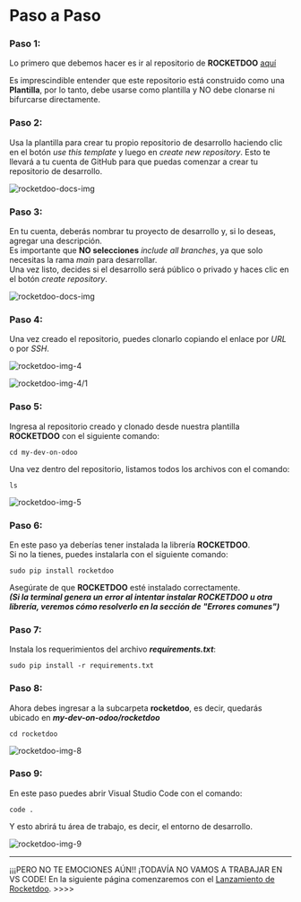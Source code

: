 # Paso a Paso

### Paso 1:

Lo primero que debemos hacer es ir al repositorio de **ROCKETDOO** [aquí](https://github.com/HDM-soft/rocketdoo)

Es imprescindible entender que este repositorio está construido como una **Plantilla**, por lo tanto, debe usarse como plantilla y NO debe clonarse ni bifurcarse directamente.

### Paso 2:

Usa la plantilla para crear tu propio repositorio de desarrollo haciendo clic en el botón *use this template* y luego en *create new repository*.
Esto te llevará a tu cuenta de GitHub para que puedas comenzar a crear tu repositorio de desarrollo.

![rocketdoo-docs-img](../img/rocketdoo-docs-paso2.png)

### Paso 3:

En tu cuenta, deberás nombrar tu proyecto de desarrollo y, si lo deseas, agregar una descripción.  
Es importante que **NO selecciones** *include all branches*, ya que solo necesitas la rama *main* para desarrollar.  
Una vez listo, decides si el desarrollo será público o privado y haces clic en el botón *create repository*.

![rocketdoo-docs-img](../img/rocketdoo-docs-paso3.png)

### Paso 4:

Una vez creado el repositorio, puedes clonarlo copiando el enlace por *URL* o por *SSH*.

![rocketdoo-img-4](../img/rocketdoo-docs-paso4.png)

![rocketdoo-img-4/1](../img/rocketdoo-docs-paso4-1.png)

### Paso 5:

Ingresa al repositorio creado y clonado desde nuestra plantilla **ROCKETDOO** con el siguiente comando:

~~~
cd my-dev-on-odoo
~~~

Una vez dentro del repositorio, listamos todos los archivos con el comando:

~~~
ls
~~~

![rocketdoo-img-5](../img/rocketdoo-docs-paso5.png)

### Paso 6:

En este paso ya deberías tener instalada la librería **ROCKETDOO**.  
Si no la tienes, puedes instalarla con el siguiente comando:

~~~
sudo pip install rocketdoo
~~~

Asegúrate de que **ROCKETDOO** esté instalado correctamente.  
***(Si la terminal genera un error al intentar instalar ROCKETDOO u otra librería, veremos cómo resolverlo en la sección de "Errores comunes")***

### Paso 7:

Instala los requerimientos del archivo ***requirements.txt***:

~~~
sudo pip install -r requirements.txt
~~~

### Paso 8:

Ahora debes ingresar a la subcarpeta **rocketdoo**, es decir, quedarás ubicado en ***my-dev-on-odoo/rocketdoo***

~~~
cd rocketdoo
~~~

![rocketdoo-img-8](../img/rocketdoo-docs-paso8.png)

### Paso 9:

En este paso puedes abrir Visual Studio Code con el comando:

~~~
code .
~~~

Y esto abrirá tu área de trabajo, es decir, el entorno de desarrollo.

![rocketdoo-img-9](../img/rocketdoo-docs-paso9.png)

---

¡¡¡PERO NO TE EMOCIONES AÚN!! ¡TODAVÍA NO VAMOS A TRABAJAR EN VS CODE! En la siguiente página comenzaremos con el [Lanzamiento de Rocketdoo](launch.md). >>>>
